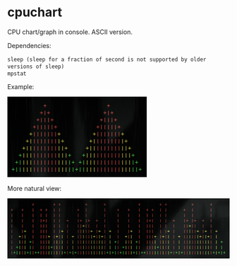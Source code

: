 cpuchart
========

CPU chart/graph in console. ASCII version.

Dependencies:

    sleep (sleep for a fraction of second is not supported by older versions of sleep)
    mpstat


Example:

![Console CPU graph.](https://raw.githubusercontent.com/mnmnc/img/master/graph.png)

More natural view:

![Console CPU graph.](https://raw.githubusercontent.com/mnmnc/img/master/graphlong.png)



